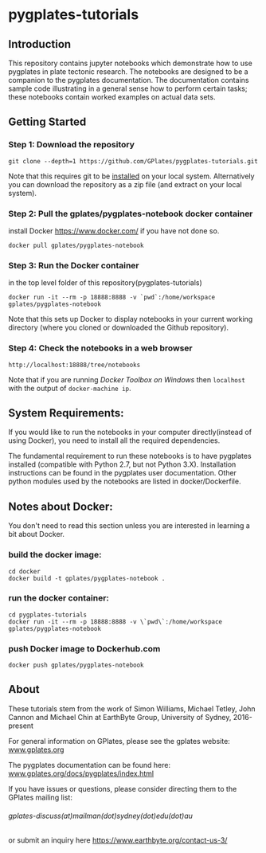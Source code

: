 # pygplates-tutorials
## Introduction
This repository contains jupyter notebooks which demonstrate how to use pygplates in plate tectonic research. The notebooks are designed to be a companion to the pygplates documentation. The documentation contains sample code illustrating in a general sense how to perform certain tasks; these notebooks contain worked examples on actual data sets.

## Getting Started
### Step 1: Download the repository 

```git clone --depth=1 https://github.com/GPlates/pygplates-tutorials.git```

Note that this requires git to be [installed](https://git-scm.com/book/en/v2/Getting-Started-Installing-Git) on your local system.
Alternatively you can download the repository as a zip file (and extract on your local system).

### Step 2: Pull the gplates/pygplates-notebook docker container 
install Docker https://www.docker.com/ if you have not done so.

```docker pull gplates/pygplates-notebook```

### Step 3: Run the Docker container 
in the top level folder of this repository(pygplates-tutorials)

```docker run -it --rm -p 18888:8888 -v `pwd`:/home/workspace gplates/pygplates-notebook```

Note that this sets up Docker to display notebooks in your current working directory (where you cloned or downloaded the Github repository).

### Step 4: Check the notebooks in a web browser

```http://localhost:18888/tree/notebooks```

Note that if you are running *Docker Toolbox on Windows* then  ```localhost``` with the output of ```docker-machine ip```.

## System Requirements:
If you would like to run the notebooks in your computer directly(instead of using Docker), you need to install all the required dependencies. 

The fundamental requirement to run these notebooks is to have pygplates installed (compatible with Python 2.7, but not Python 3.X). Installation instructions can be found in the pygplates user documentation.
Other python modules used by the notebooks are listed in docker/Dockerfile.

## Notes about Docker:
You don't need to read this section unless you are interested in learning a bit about Docker.

### build the docker image:
```
cd docker
docker build -t gplates/pygplates-notebook .
```

### run the docker container:
```
cd pygplates-tutorials
docker run -it --rm -p 18888:8888 -v \`pwd\`:/home/workspace gplates/pygplates-notebook
```
### push Docker image to Dockerhub.com
```
docker push gplates/pygplates-notebook
```

## About 
These tutorials stem from the work of Simon Williams, Michael Tetley, John Cannon and Michael Chin at
EarthByte Group, University of Sydney, 2016-present

For general information on GPlates, please see the gplates website:
www.gplates.org

The pygplates documentation can be found here:
www.gplates.org/docs/pygplates/index.html

If you have issues or questions, please consider directing them to the GPlates mailing list:

###### gplates-discuss(at)mailman(dot)sydney(dot)edu(dot)au  

or submit an inquiry here https://www.earthbyte.org/contact-us-3/

